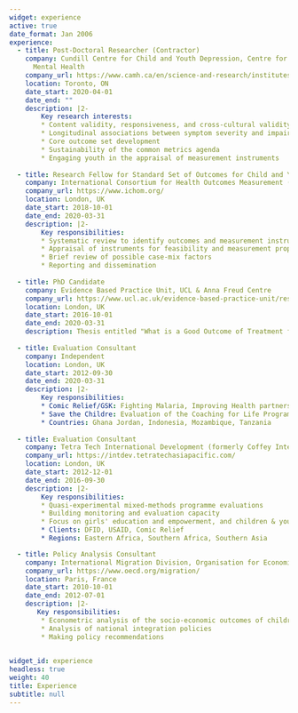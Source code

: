 ```yaml
---
widget: experience
active: true
date_format: Jan 2006
experience:
  - title: Post-Doctoral Researcher (Contractor)
    company: Cundill Centre for Child and Youth Depression, Centre for Addiction and
      Mental Health
    company_url: https://www.camh.ca/en/science-and-research/institutes-and-centres/cundill-centre-for-child-and-youth-depression
    location: Toronto, ON
    date_start: 2020-04-01
    date_end: ""
    description: |2-
        Key research interests:
        * Content validity, responsiveness, and cross-cultural validity of functioning scales
        * Longitudinal associations between symptom severity and impairment
        * Core outcome set development
        * Sustainability of the common metrics agenda
        * Engaging youth in the appraisal of measurement instruments
        
  - title: Research Fellow for Standard Set of Outcomes for Child and Youth Anxiety and Depression
    company: International Consortium for Health Outcomes Measurement (ICHOM)
    company_url: https://www.ichom.org/
    location: London, UK
    date_start: 2018-10-01
    date_end: 2020-03-31
    description: |2-
        Key responsibilities:
        * Systematic review to identify outcomes and measurement instruments
        * Appraisal of instruments for feasibility and measurement properties
        * Brief review of possible case-mix factors
        * Reporting and dissemination
          
  - title: PhD Candidate
    company: Evidence Based Practice Unit, UCL & Anna Freud Centre
    company_url: https://www.ucl.ac.uk/evidence-based-practice-unit/research/phd-projects
    location: London, UK
    date_start: 2016-10-01
    date_end: 2020-03-31
    description: Thesis entitled "What is a Good Outcome of Treatment for Adolescent Depression? A Mixed-Methods Exploration of Measurement, Concepts, and Priorities",           supervised by Miranda Wolpert & Julian Edbrooke Childs.
      
  - title: Evaluation Consultant
    company: Independent
    location: London, UK
    date_start: 2012-09-30
    date_end: 2020-03-31
    description: |2-
        Key responsibilities:
        * Comic Relief/GSK: Fighting Malaria, Improving Health partnership (learning coordinator)
        * Save the Childre: Evaluation of the Coaching for Life Programme
        * Countries: Ghana Jordan, Indonesia, Mozambique, Tanzania
        
  - title: Evaluation Consultant
    company: Tetra Tech International Development (formerly Coffey International)
    company_url: https://intdev.tetratechasiapacific.com/
    location: London, UK
    date_start: 2012-12-01
    date_end: 2016-09-30
    description: |2-
        Key responsibilities:
        * Quasi-experimental mixed-methods programme evaluations
        * Building monitoring and evaluation capacity
        * Focus on girls' education and empowerment, and children & youth at risk
        * Clients: DFID, USAID, Comic Relief
        * Regions: Eastern Africa, Southern Africa, Southern Asia

  - title: Policy Analysis Consultant
    company: International Migration Division, Organisation for Economic Co-operation and Development (OECD)
    company_url: https://www.oecd.org/migration/
    location: Paris, France
    date_start: 2010-10-01
    date_end: 2012-07-01
    description: |2-
       Key responsibilities:
        * Econometric analysis of the socio-economic outcomes of children of migrants
        * Analysis of national integration policies
        * Making policy recommendations
                     

widget_id: experience
headless: true
weight: 40
title: Experience
subtitle: null
---
```

